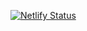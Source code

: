 [![Netlify Status](https://api.netlify.com/api/v1/badges/5c9303f6-f213-44c8-8f3d-2ac2f57b1a5b/deploy-status)](https://app.netlify.com/sites/whiteroad/deploys)

